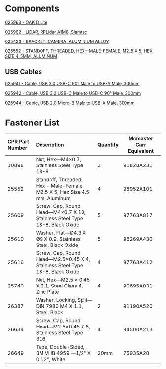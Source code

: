 # Components

[025963 - OAK D Lite](https://github.com/luxonis/depthai-hardware/tree/master/DM9095_OAK-D-LITE_DepthAI_USB3C)

[025962 - LIDAR, RPLidar A1M8, Slamtec](https://github.com/turtlebot/turtlebot4-hardware/tree/master/TurtleBot%204/Components/025962%20-%20LIDAR%2C%20RPLidar%20A1M8%2C%20Slamtec)

[025426 - BRACKET, CAMERA, ALUMINIUM ALLOY](https://github.com/turtlebot/turtlebot4-hardware/tree/master/TurtleBot%204/Components/025426%20-%20BRACKET%2C%20CAMERA%2C%20ALUMINIUM%20ALLOY)

[025552 - STANDOFF, THREADED, HEX—MALE-FEMALE, M2_5 X 5, HEX SIZE 4_5MM, ALUMINUM](https://github.com/turtlebot/turtlebot4-hardware/tree/master/TurtleBot%204/Components/025552%20-%20STANDOFF%2C%20THREADED%2C%20HEX%E2%80%94MALE-FEMALE%2C%20M2_5%20X%205%2C%20HEX%20SIZE%204_5MM%2C%20ALUMINUM)

## USB Cables

[025941 - Cable, USB 3.0 USB-C 90° Male to USB-A Male, 300mm](https://github.com/turtlebot/turtlebot4-hardware/tree/master/TurtleBot%204/Components/USB%20Cables/025941%20-%20Cable%2C%20USB%203.0%20USB-C%2090%C2%B0%20Male%20to%20USB-A%20Male%2C%20300mm)

[025942 - Cable, USB 3.0 USB-C Male to USB-C 90° Male, 300mm](https://github.com/turtlebot/turtlebot4-hardware/tree/master/TurtleBot%204/Components/USB%20Cables/025942%20-%20Cable%2C%20USB%203.0%20USB-C%20Male%20to%20USB-C%2090%C2%B0%20Male%2C%20300mm)

[025944 - Cable, USB 2.0 Micro-B Male to USB-A Male, 300mm](https://github.com/turtlebot/turtlebot4-hardware/tree/master/TurtleBot%204/Components/USB%20Cables/025944%20-%20Cable%2C%20USB%202.0%20Micro-B%20Male%20to%20USB-A%20Male%2C%20300mm)

# Fastener List

| CPR Part Number | Description                                                                  | Quantity | Mcmaster Carr Equivalent |
|:----------------|:-----------------------------------------------------------------------------|:---------|--------------------------|
| 10898           | Nut, Hex—M4×0.7, Stainless Steel Type 18-8                                   | 3        | 91828A231                |
| 25552           | Standoff, Threaded, Hex - Male-Female, M2.5 X 5, Hex Size 4.5 mm, Aluminum   | 4        | 98952A101                |
| 25609           | Screw, Cap, Round Head—M4×0.7 X 10, Stainless Steel Type 18-8, Black Oxide   | 5        | 97763A817                |
| 25610           | Washer, Flat—Ø4.3 X Ø9 X 0.9, Stainless Steel, Black Oxide                   | 5        | 98269A430                |
| 25616           | Screw, Cap, Round Head—M2.5×0.45 X 4, Stainless Steel Type 18-8, Black Oxide | 4        | 97763A412                |
| 25740           | Nut, Hex—M2.5 × 0.45 X 2.1, Steel Class 4, Zinc Plate                        | 4        | 90695A031                |
| 26387           | Washer, Locking, Split—DIN 7980 M4 X 1.1, Steel, Black                       | 2        | 91190A520                |
| 26634           | Screw, Cap, Round Head—M2.5×0.45 X 6, Stainless Steel Type 316               | 4        | 94500A213                |
| 26649           | Tape, Double-Sided, 3M VHB 4959 —1/2" X 0.12", White                         | 20mm     | 75935A28                 |